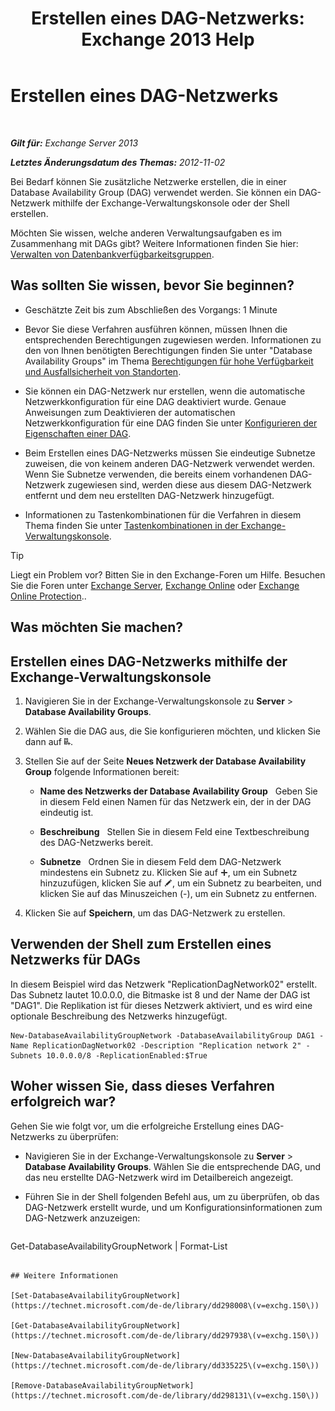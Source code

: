 ﻿---
title: 'Erstellen eines DAG-Netzwerks: Exchange 2013 Help'
TOCTitle: Erstellen eines DAG-Netzwerks
ms:assetid: 6caec7be-788a-4058-87a7-f31c575b870c
ms:mtpsurl: https://technet.microsoft.com/de-de/library/Dd298051(v=EXCHG.150)
ms:contentKeyID: 50475896
ms.date: 05/22/2018
mtps_version: v=EXCHG.150
ms.translationtype: MT
---

# Erstellen eines DAG-Netzwerks

 

_**Gilt für:** Exchange Server 2013_

_**Letztes Änderungsdatum des Themas:** 2012-11-02_

Bei Bedarf können Sie zusätzliche Netzwerke erstellen, die in einer Database Availability Group (DAG) verwendet werden. Sie können ein DAG-Netzwerk mithilfe der Exchange-Verwaltungskonsole oder der Shell erstellen.

Möchten Sie wissen, welche anderen Verwaltungsaufgaben es im Zusammenhang mit DAGs gibt? Weitere Informationen finden Sie hier: [Verwalten von Datenbankverfügbarkeitsgruppen](managing-database-availability-groups-exchange-2013-help.md).

## Was sollten Sie wissen, bevor Sie beginnen?

  - Geschätzte Zeit bis zum Abschließen des Vorgangs: 1 Minute

  - Bevor Sie diese Verfahren ausführen können, müssen Ihnen die entsprechenden Berechtigungen zugewiesen werden. Informationen zu den von Ihnen benötigten Berechtigungen finden Sie unter "Database Availability Groups" im Thema [Berechtigungen für hohe Verfügbarkeit und Ausfallsicherheit von Standorten](high-availability-and-site-resilience-permissions-exchange-2013-help.md).

  - Sie können ein DAG-Netzwerk nur erstellen, wenn die automatische Netzwerkkonfiguration für eine DAG deaktiviert wurde. Genaue Anweisungen zum Deaktivieren der automatischen Netzwerkkonfiguration für eine DAG finden Sie unter [Konfigurieren der Eigenschaften einer DAG](configure-database-availability-group-properties-exchange-2013-help.md).

  - Beim Erstellen eines DAG-Netzwerks müssen Sie eindeutige Subnetze zuweisen, die von keinem anderen DAG-Netzwerk verwendet werden. Wenn Sie Subnetze verwenden, die bereits einem vorhandenen DAG-Netzwerk zugewiesen sind, werden diese aus diesem DAG-Netzwerk entfernt und dem neu erstellten DAG-Netzwerk hinzugefügt.

  - Informationen zu Tastenkombinationen für die Verfahren in diesem Thema finden Sie unter [Tastenkombinationen in der Exchange-Verwaltungskonsole](keyboard-shortcuts-in-the-exchange-admin-center-exchange-online-protection-help.md).


> [!TIP]
> Liegt ein Problem vor? Bitten Sie in den Exchange-Foren um Hilfe. Besuchen Sie die Foren unter <A href="https://go.microsoft.com/fwlink/p/?linkid=60612">Exchange Server</A>, <A href="https://go.microsoft.com/fwlink/p/?linkid=267542">Exchange Online</A> oder <A href="https://go.microsoft.com/fwlink/p/?linkid=285351">Exchange Online Protection</A>..



## Was möchten Sie machen?

## Erstellen eines DAG-Netzwerks mithilfe der Exchange-Verwaltungskonsole

1.  Navigieren Sie in der Exchange-Verwaltungskonsole zu **Server** \> **Database Availability Groups**.

2.  Wählen Sie die DAG aus, die Sie konfigurieren möchten, und klicken Sie dann auf ![Hinzufügen von DAG-Netzwerken](images/Dd298051.befcdc4e-7f7a-451d-a0a8-608c79f5d186(EXCHG.150).gif "Hinzufügen von DAG-Netzwerken").

3.  Stellen Sie auf der Seite **Neues Netzwerk der Database Availability Group** folgende Informationen bereit:
    
      - **Name des Netzwerks der Database Availability Group**   Geben Sie in diesem Feld einen Namen für das Netzwerk ein, der in der DAG eindeutig ist.
    
      - **Beschreibung**   Stellen Sie in diesem Feld eine Textbeschreibung des DAG-Netzwerks bereit.
    
      - **Subnetze**   Ordnen Sie in diesem Feld dem DAG-Netzwerk mindestens ein Subnetz zu. Klicken Sie auf ![Hinzufügen (Symbol)](images/JJ218640.c1e75329-d6d7-4073-a27d-498590bbb558(EXCHG.150).gif "Hinzufügen (Symbol)"), um ein Subnetz hinzuzufügen, klicken Sie auf ![Bearbeitungssymbol](images/Bb124582.6f53ccb2-1f13-4c02-bea0-30690e6ea71d(EXCHG.150).gif "Bearbeitungssymbol"), um ein Subnetz zu bearbeiten, und klicken Sie auf das Minuszeichen (-), um ein Subnetz zu entfernen.

4.  Klicken Sie auf **Speichern**, um das DAG-Netzwerk zu erstellen.

## Verwenden der Shell zum Erstellen eines Netzwerks für DAGs

In diesem Beispiel wird das Netzwerk "ReplicationDagNetwork02" erstellt. Das Subnetz lautet 10.0.0.0, die Bitmaske ist 8 und der Name der DAG ist "DAG1". Die Replikation ist für dieses Netzwerk aktiviert, und es wird eine optionale Beschreibung des Netzwerks hinzugefügt.

    New-DatabaseAvailabilityGroupNetwork -DatabaseAvailabilityGroup DAG1 -Name ReplicationDagNetwork02 -Description "Replication network 2" -Subnets 10.0.0.0/8 -ReplicationEnabled:$True

## Woher wissen Sie, dass dieses Verfahren erfolgreich war?

Gehen Sie wie folgt vor, um die erfolgreiche Erstellung eines DAG-Netzwerks zu überprüfen:

  - Navigieren Sie in der Exchange-Verwaltungskonsole zu **Server** \> **Database Availability Groups**. Wählen Sie die entsprechende DAG, und das neu erstellte DAG-Netzwerk wird im Detailbereich angezeigt.

  - Führen Sie in der Shell folgenden Befehl aus, um zu überprüfen, ob das DAG-Netzwerk erstellt wurde, und um Konfigurationsinformationen zum DAG-Netzwerk anzuzeigen:
    
    ```powershell
Get-DatabaseAvailabilityGroupNetwork <DAGNetworkName> | Format-List
```

## Weitere Informationen

[Set-DatabaseAvailabilityGroupNetwork](https://technet.microsoft.com/de-de/library/dd298008\(v=exchg.150\))

[Get-DatabaseAvailabilityGroupNetwork](https://technet.microsoft.com/de-de/library/dd297938\(v=exchg.150\))

[New-DatabaseAvailabilityGroupNetwork](https://technet.microsoft.com/de-de/library/dd335225\(v=exchg.150\))

[Remove-DatabaseAvailabilityGroupNetwork](https://technet.microsoft.com/de-de/library/dd298131\(v=exchg.150\))


